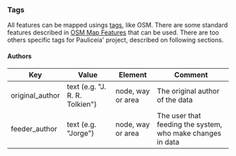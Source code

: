 ### Tags

All features can be mapped usings [tags](http://wiki.openstreetmap.org/wiki/Tags), like OSM.
There are some standard features described in [OSM Map Features](http://wiki.openstreetmap.org/wiki/Map_Features) that can be used.
There are too others specific tags for Pauliceia' project, described on following sections.


#### Authors

| Key                            | Value                          | Element              | Comment                                                      |
| ------------------------------ | ------------------------------ | -------------------- | ------------------------------------------------------------ |
| original_author                | text (e.g. "J. R. R. Tolkien") | node, way or area    | The original author of the data                              |
| feeder_author                  | text (e.g. "Jorge")            | node, way or area    | The user that feeding the system, who make changes in data   |
